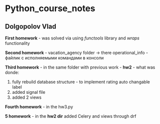 # Python_course_notes
## Dolgopolov Vlad
**First homework** - was solved via using _functools_ library and _wraps_ functionality

**Second homework** - vacation_agency folder -> there operational_info - файлик с исполняемыми командами в консоли

**Third homework** - in the same folder with previous work - **hw2** - what was donde: 

1. fully rebuild database structure - to implement rating auto changable label
2. added signal file
3. added 2 views


**Fourth homework** - in the hw3.py

**5 homework** - in the **hw2 dir** added Celery and views through drf 
